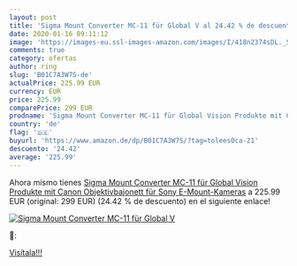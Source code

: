 ```yaml
---
layout: post
title: 'Sigma Mount Converter MC-11 für Global V al 24.42 % de descuento'
date: 2020-01-16 09:11:12
image: 'https://images-eu.ssl-images-amazon.com/images/I/418n2374sDL._SL200_.jpg'
comments: true
category: ofertas
author: ring
slug: 'B01C7A3W7S-de'
actualPrice: 225.99 EUR
currency: EUR
price: 225.99
comparePrice: 299 EUR
prodname: 'Sigma Mount Converter MC-11 für Global Vision Produkte mit Canon Objektivbajonett für Sony E-Mount-Kameras'
country: 'de'
flag: '🇩🇪'
buyurl: 'https://www.amazon.de/dp/B01C7A3W7S/?tag=tolees0ca-21'
descuento: '24.42'
average: '225.99'
---
```


Ahora mismo tienes [Sigma Mount Converter MC-11 für Global Vision Produkte mit Canon Objektivbajonett für Sony E-Mount-Kameras](https://www.amazon.de/dp/B01C7A3W7S/?tag=tolees0ca-21) a 225.99 EUR (original: 299 EUR) (24.42 %  de descuento) en el siguiente enlace!

[![Sigma Mount Converter MC-11 für Global V](https://images-eu.ssl-images-amazon.com/images/I/418n2374sDL._SL200_.jpg)](https://www.amazon.de/dp/B01C7A3W7S/?tag=tolees0ca-21)

🔎:


[Visítala!!!](https://www.amazon.de/dp/B01C7A3W7S/?tag=tolees0ca-21)

